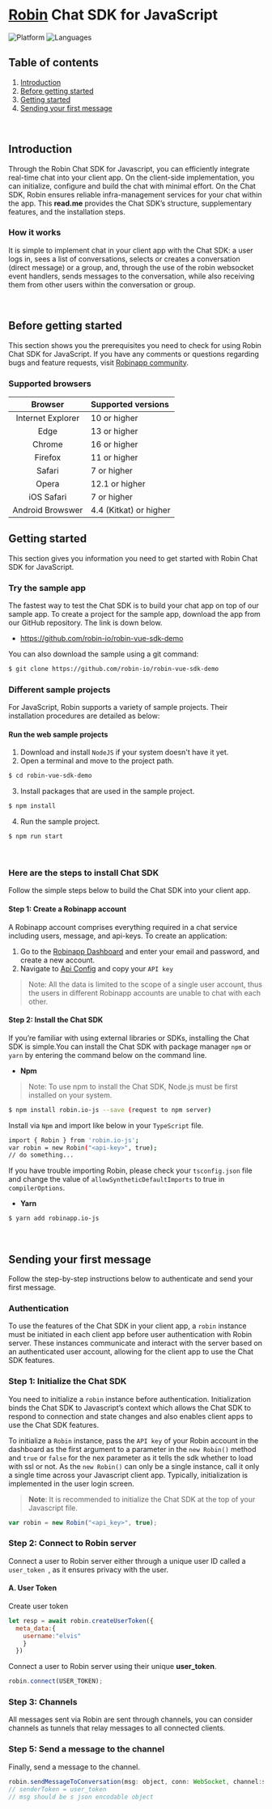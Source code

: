 # [Robin](https://robinapp.co) Chat SDK for JavaScript

![Platform](https://img.shields.io/badge/platform-JAVASCRIPT-orange.svg)
![Languages](https://img.shields.io/badge/language-JAVASCRIPT-orange.svg)

## Table of contents

  1. [Introduction](#introduction)
  1. [Before getting started](#before-getting-started)
  1. [Getting started](#getting-started)
  1. [Sending your first message](#sending-your-first-message)


<br />


## Introduction

Through the Robin Chat SDK for Javascript, you can efficiently integrate real-time chat into your client app. On the client-side implementation, you can initialize, configure and build the chat with minimal effort. On the Chat SDK, Robin ensures reliable infra-management services for your chat within the app. This **read.me** provides the Chat SDK’s structure, supplementary features, and the installation steps.

### How it works

It is simple to implement chat in your client app with the Chat SDK: a user logs in, sees a list of conversations, selects or creates a conversation (direct message) or a group, and, through the use of the robin websocket event handlers, sends messages to the conversation, while also receiving them from other users within the conversation or group.

<br />

## Before getting started

This section shows you the prerequisites you need to check for using Robin Chat SDK for JavaScript. If you have any comments or questions regarding bugs and feature requests, visit [Robinapp community](https://community.robinapp.co).

### Supported browsers

| Browser | Supported versions |
| :---: | :--- |
| Internet Explorer | 10 or higher |
| Edge | 13 or higher |
| Chrome | 16 or higher |
| Firefox | 11 or higher |
| Safari | 7 or higher |
| Opera | 12.1 or higher |
| iOS Safari | 7 or higher |
| Android Browswer | 4.4 (Kitkat) or higher |

## Getting started

This section gives you information you need to get started with Robin Chat SDK for JavaScript.

### Try the sample app

The fastest way to test the Chat SDK is to build your chat app on top of our sample app. To create a project for the sample app, download the app from our GitHub repository. The link is down below.

- https://github.com/robin-io/robin-vue-sdk-demo

You can also download the sample using a git command:

```bash
$ git clone https://github.com/robin-io/robin-vue-sdk-demo
```


### Different sample projects

For JavaScript, Robin supports a variety of sample projects. Their installation procedures are detailed as below:

#### Run the web sample projects

1. Download and install `NodeJS` if your system doesn't have it yet.
2. Open a terminal and move to the project path.
```bash
$ cd robin-vue-sdk-demo
```
3. Install packages that are used in the sample project.
```bash
$ npm install
```
4. Run the sample project.
```bash
$ npm run start
```

<br/>

### Here are the steps to install Chat SDK

Follow the simple steps below to build the Chat SDK into your client app.

#### Step 1: Create a Robinapp account

A Robinapp account comprises everything required in a chat service including users, message, and api-keys. To create an application:

1. Go to the [Robinapp Dashboard](https://dashboard.robinapp.co/signup) and enter your email and password, and create a new account.
3. Navigate to [Api Config](https://dashboard.robinapp.co/apiconfig) and copy your `API key`


> Note: All the data is limited to the scope of a single user account, thus the users in different Robinapp accounts are unable to chat with each other.

#### Step 2: Install the Chat SDK

If you’re familiar with using external libraries or SDKs, installing the Chat SDK is simple.You can install the Chat SDK with package manager `npm` or `yarn` by entering the command below on the command line.

- **Npm**

> Note: To use npm to install the Chat SDK, Node.js must be first installed on your system.

```bash
$ npm install robin.io-js --save (request to npm server)
```

Install via `Npm` and import like below in your `TypeScript` file.

```bash
import { Robin } from 'robin.io-js';
var robin = new Robin("<api-key>", true);
// do something...
```

If you have trouble importing Robin, please check your `tsconfig.json` file and change the value of `allowSyntheticDefaultImports` to true in `compilerOptions`.

- **Yarn**

```bash
$ yarn add robinapp.io-js
```

<br />

## Sending your first message

Follow the step-by-step instructions below to authenticate and send your first message.

### Authentication

To use the features of the Chat SDK in your client app, a `robin` instance must be initiated in each client app before user authentication with Robin server. These instances communicate and interact with the server based on an authenticated user account, allowing for the client app to use the Chat SDK features.

### Step 1: Initialize the Chat SDK

You need to initialize a `robin` instance before authentication. Initialization binds the Chat SDK to Javascript’s context which allows the Chat SDK to respond to connection and state changes and also enables client apps to use the Chat SDK features.

To initialize a `Robin` instance, pass the `API key` of your Robin account in the dashboard as the first argument to a parameter in the `new Robin()` method and `true` or `false` for the nex parameter as it tells the sdk whether to load with ssl or not. As the `new Robin()` can only be a single instance, call it only a single time across your Javascript client app. Typically, initialization is implemented in the user login screen.

> **Note**: It is recommended to initialize the Chat SDK at the top of your Javascript file.

```javascript
var robin = new Robin("<api_key>", true);
```

### Step 2: Connect to Robin server


Connect a user to Robin server either through a unique user ID called a `user_token `, as it ensures privacy with the user.

#### A. User Token

Create user token
```javascript
let resp = await robin.createUserToken({
  meta_data:{
    username:"elvis"
    }
  })

```

Connect a user to Robin server using their unique **user_token**.
```javascript
robin.connect(USER_TOKEN);
```

### Step 3: Channels

All messages sent via Robin are sent through channels, you can consider channels as tunnels that relay messages to all connected clients.


### Step 5: Send a message to the channel

Finally, send a message to the channel.

```javascript
robin.sendMessageToConversation(msg: object, conn: WebSocket, channel:string,conversation_id: string, senderToken?: string);
// senderToken = user_token
// msg should be s json encodable object
```

<br />